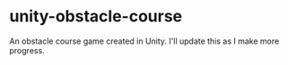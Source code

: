 # unity-obstacle-course
An obstacle course game created in Unity. I'll update this as I make more progress.
